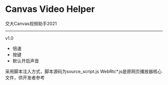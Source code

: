 # Canvas Video Helper

交大Canvas视频助手2021

---
v1.0
- 倍速
- 按键
- 默认开启声音

采用脚本注入方式，脚本源码为source_script.js
WebRtc*.js是原网页播放器核心文件，供开发者参考
